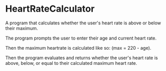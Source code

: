 # HeartRateCalculator

A program that calculates whether the user's heart rate is above or below their maximum.

The program prompts the user to enter their age and current heart rate.

Then the maximum heartrate is calculated like so: (max = 220 - age).

Then the program evaluates and returns whether the user's heart rate is above, below, or equal to their calculated maximum heart rate.
